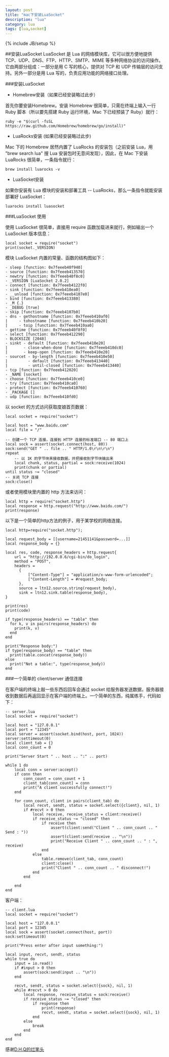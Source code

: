 ```yaml
---
layout: post
title: "mac下安装LuaSocket"
description: "lua"
category: lua
tags: [lua,socket]
---
```

{% include JB/setup %}

##安装LuaSocket
LuaSocket 是 Lua 的网络模块库，它可以很方便地提供 TCP、UDP、DNS、FTP、HTTP、SMTP、MIME 等多种网络协议的访问操作。它由两部分组成：一部分是用 C 写的核心，提供对 TCP 和 UDP 传输层的访问支持。另外一部分是用 Lua 写的，负责应用功能的网络接口处理。

###安装LuaSocket


* Homebrew安装（如果已经安装略过此步）


首先你要安装Homebrew。安装 Homebrew 很简单，只需在终端上输入一行 Ruby 脚本（所以要先搭建 Ruby 运行环境，Mac 下已经预装了 Ruby）就行：

	ruby -e "$(curl -fsSL https://raw.github.com/Homebrew/homebrew/go/install)"

* LuaRocks安装 (如果已经安装略过此步) 

Mac 下的 Homebrew 居然内置了 LuaRocks 的安装包（之前安装 Lua，用 "brew search lua" 搜 Lua 安装包时无意间发现），因此，在 Mac 下安装 LuaRocks 很简单，一条指令就行：

	brew install luarocks -v


* LuaSocket安装

如果你安装有 Lua 模块的安装和部署工具 -- LuaRocks，那么一条指令就能安装部署好 LuaSocket：


	luarocks install luasocket


###LuaSocket 使用

使用 LuaSocket 很简单，直接用 require 函数加载进来就行，例如输出一个 LuaSocket 版本信息：
	
	local socket = require("socket")
	print(socket._VERSION)
模块 LuaSocket 内置的常量、函数的结构图如下：

	- sleep [function: 0x7feeeb40f940]
	- source [function: 0x7feeeb413570]
	- newtry [function: 0x7feeeb40f8c0]
	- _VERSION [LuaSocket 2.0.2]
	- connect [function: 0x7feeeb4122f0]
	- sink [function: 0x7feeeb410ea0]
	- __unload [function: 0x7feeeb4107e0]
	- bind [function: 0x7feeeb413380]
	- _M {.}
	- _DEBUG [true]
	- skip [function: 0x7feeeb4107b0]
	- dns - gethostname [function: 0x7feeeb410af0]
	|     - tohostname [function: 0x7feeeb410b20]
	|     - toip [function: 0x7feeeb410aa0]
	- gettime [function: 0x7feeeb40f8f0]
	- select [function: 0x7feeeb412290]
	- BLOCKSIZE [2048]
	- sinkt - default [function: 0x7feeeb410e20]
	|       - close-when-done [function: 0x7feeeb410dc0]
	|       - keep-open [function: 0x7feeeb410e20]
	- sourcet - by-length [function: 0x7feeeb410e50]
	|         - default [function: 0x7feeeb413440]
	|         - until-closed [function: 0x7feeeb413440]
	- tcp [function: 0x7feeeb412020]
	- _NAME [socket]
	- choose [function: 0x7feeeb410ce0]
	- try [function: 0x7feeeb410ca0]
	- protect [function: 0x7feeeb410760]
	- _PACKAGE []
	- udp [function: 0x7feeeb410fd0]
	
以 socket 的方式访问获取度娘首页数据：

	local socket = require("socket")
	 
	local host = "www.baidu.com"
	local file = "/"
	 
	-- 创建一个 TCP 连接，连接到 HTTP 连接的标准端口 -- 80 端口上
	local sock = assert(socket.connect(host, 80))
	sock:send("GET " .. file .. " HTTP/1.0\r\n\r\n")
	repeat
	    -- 以 1K 的字节块来接收数据，并把接收到字节块输出来
	    local chunk, status, partial = sock:receive(1024)
	    print(chunk or partial)
	until status ~= "closed"
	-- 关闭 TCP 连接
	sock:close()
	
或者使用模块里内置的 http 方法来访问：

	local http = require("socket.http")
	local response = http.request("http://www.baidu.com/")
	print(response)

以下是一个简单的http方法的例子，用于某学校的网络连接。

	local http=require("socket.http");

    local request_body = [[username=21451141&password=...]]
    local response_body = {}

    local res, code, response_headers = http.request{
        url = "http://192.0.0.6/cgi-bin/do_login",
        method = "POST",
        headers =
          {
              ["Content-Type"] = "application/x-www-form-urlencoded";
              ["Content-Length"] = #request_body;
          },
          source = ltn12.source.string(request_body),
          sink = ltn12.sink.table(response_body),
    }

    print(res)
    print(code)

    if type(response_headers) == "table" then
      for k, v in pairs(response_headers) do
        print(k, v)
      end
    end

    print("Response body:")
    if type(response_body) == "table" then
      print(table.concat(response_body))
    else
      print("Not a table:", type(response_body))
    end
    
###一个简单的 client/server 通信连接

在客户端的终端上敲一些东西后回车会通过 socket 给服务器发送数据，服务器接收到数据后再返回显示在客户端的终端上。一个简单的东西，纯属练手，代码如下：

	-- server.lua
	local socket = require("socket")
	 
	local host = "127.0.0.1"
	local port = "12345"
	local server = assert(socket.bind(host, port, 1024))
	server:settimeout(0)
	local client_tab = {}
	local conn_count = 0
	 
	print("Server Start " .. host .. ":" .. port) 
	 
	while 1 do
	    local conn = server:accept()
	    if conn then
	        conn_count = conn_count + 1
	        client_tab[conn_count] = conn
	        print("A client successfully connect!") 
	    end
	  
	    for conn_count, client in pairs(client_tab) do
	        local recvt, sendt, status = socket.select({client}, nil, 1)
	        if #recvt > 0 then
	            local receive, receive_status = client:receive()
	            if receive_status ~= "closed" then
	                if receive then
	                    assert(client:send("Client " .. conn_count .. " Send : "))
	                    assert(client:send(receive .. "\n"))
	                    print("Receive Client " .. conn_count .. " : ", receive)   
	                end
	            else
	                table.remove(client_tab, conn_count) 
	                client:close() 
	                print("Client " .. conn_count .. " disconnect!") 
	            end
	        end
	         
	    end
	end

客户端：
	
	-- client.lua
	local socket = require("socket")
	 
	local host = "127.0.0.1"
	local port = 12345
	local sock = assert(socket.connect(host, port))
	sock:settimeout(0)
	  
	print("Press enter after input something:")
	 
	local input, recvt, sendt, status
	while true do
	    input = io.read()
	    if #input > 0 then
	        assert(sock:send(input .. "\n"))
	    end
	     
	    recvt, sendt, status = socket.select({sock}, nil, 1)
	    while #recvt > 0 do
	        local response, receive_status = sock:receive()
	        if receive_status ~= "closed" then
	            if response then
	                print(response)
	                recvt, sendt, status = socket.select({sock}, nil, 1)
	            end
	        else
	            break
	        end
	    end
	end
	
感谢[D.H.Q的烂笔头](http://dhq.me/luasocket-network-lua-module)